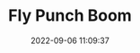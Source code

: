---
date: 2022-09-06 11:09:37
title: 'Fly Punch Boom'	
tags: []
price: $14.99 One Time	
link: https://store.steampowered.com/app/1051960/Fly_Punch_Boom/	
discord: discord.flypunchboom.com	
twitter: https://twitter.com/JollypunchGames
---